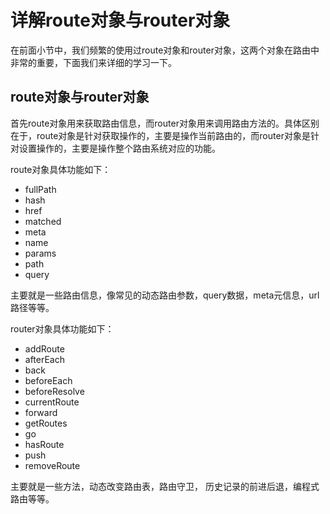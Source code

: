 # 详解route对象与router对象

在前面小节中，我们频繁的使用过route对象和router对象，这两个对象在路由中非常的重要，下面我们来详细的学习一下。

## route对象与router对象

首先route对象用来获取路由信息，而router对象用来调用路由方法的。具体区别在于，route对象是针对获取操作的，主要是操作当前路由的，而router对象是针对设置操作的，主要是操作整个路由系统对应的功能。

route对象具体功能如下：

- fullPath
- hash
- href
- matched
- meta
- name
- params
- path
- query

主要就是一些路由信息，像常见的动态路由参数，query数据，meta元信息，url路径等等。

router对象具体功能如下：

- addRoute
- afterEach
- back
- beforeEach
- beforeResolve
- currentRoute
- forward
- getRoutes
- go
- hasRoute
- push
- removeRoute

主要就是一些方法，动态改变路由表，路由守卫， 历史记录的前进后退，编程式路由等等。

